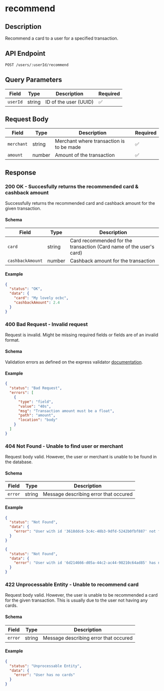 # recommend

## Description

Recommend a card to a user for a specified transaction.

## API Endpoint

`POST /users/:userId/recommend`

## Query Parameters

| Field    | Type   | Description           | Required |
| -------- | ------ | --------------------- | -------- |
| `userId` | string | ID of the user (UUID) | ✅       |

## Request Body

| Field      | Type   | Description                              | Required |
| ---------- | ------ | ---------------------------------------- | -------- |
| `merchant` | string | Merchant where transaction is to be made | ✅       |
| `amount`   | number | Amount of the transaction                | ✅       |

## Response

### 200 OK - Succesfully returns the recommended card & cashback amount

Successfully returns the recommended card and cashback amount for the given transaction.

#### Schema

| Field            | Type   | Description                                                         |
| ---------------- | ------ | ------------------------------------------------------------------- |
| `card`           | string | Card recommended for the transaction (Card name of the user's card) |
| `cashbackAmount` | number | Cashback amount for the transaction                                 |

#### Example

```json
{
  "status": "OK",
  "data": {
    "card": "My lovely ocbc",
    "cashbackAmount": 2.4
  }
}
```

### 400 Bad Request - Invalid request

Request is invalid. Might be missing required fields or fields are of an invalid format.

#### Schema

Validation errors as defined on the express validator [documentation](https://express-validator.github.io/docs/api/validation-result/#error-types).

#### Example

```json
{
  "status": "Bad Request",
  "errors": [
    {
      "type": "field",
      "value": "40s",
      "msg": "Transaction amount must be a float",
      "path": "amount",
      "location": "body"
    }
  ]
}
```

### 404 Not Found - Unable to find user or merchant

Request body valid. However, the user or merchant is unable to be found in the database.

#### Schema

| Field   | Type   | Description                           |
| ------- | ------ | ------------------------------------- |
| `error` | string | Message describing error that occured |

#### Example

```json
{
  "status": "Not Found",
  "data": {
    "error": "User with id '3618ddc6-3c4c-48b3-9dfd-5242b0fbf887' not found."
  }
}
```

```json
{
  "status": "Not Found",
  "data": {
    "error": "User with id '6d214666-d05a-44c2-ac44-98210c64ad85' has no card with name 'My lovely ocbc'."
  }
}
```

### 422 Unprocessable Entity - Unable to recommend card

Request body valid. However, the user is unable to be recommended a card for the given transaction. This is usually due to the user not having any cards.

#### Schema

| Field   | Type   | Description                           |
| ------- | ------ | ------------------------------------- |
| `error` | string | Message describing error that occured |

#### Example

```json
{
  "status": "Unprocessable Entity",
  "data": {
    "error": "User has no cards"
  }
}
```
